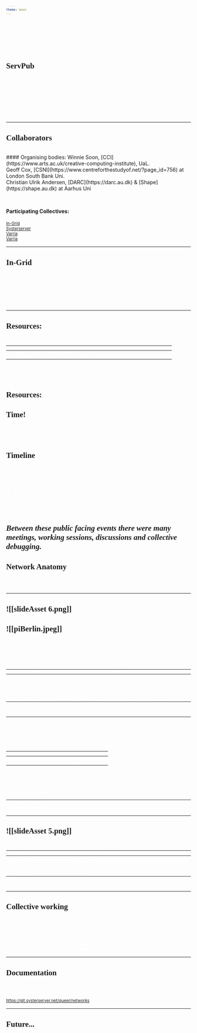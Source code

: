 ```yaml
---
theme: moon
---
```

<header>
<link rel="stylesheet" media="screen" href="https://fontlibrary.org//face/generale-station" type="text/css"/>
</header>

<style>

	code.nginx{ 
		font-size: 0.4em!important; 
		line-height: 1.5em!important; 
	} 
	table{ 
		font-size: 0.5em!important; 
		margin: 40px 0!important;
		color:white!important;
	}

    
	.tiny-font{
		font-size: 0.5em;
	}

	.markdown-preview-view code{
	         font-size: 0.5em;
	}
	
	pre{
	     font-size: 0.7em!important;
	}
	ul,
	p{
		font-size: 0.8em!important;
		color:white!important;
	}
	h1,h2,h3{
        font-family : "GeneraleStationRegular"!important;
        font-size: 1.5em!important;
}
	code{
	     padding: 0.5em 1em!important;
	}

.slide-background{
background: rgb(79,9,121); background: linear-gradient(180deg, rgba(79,9,121,1) 4%, rgba(52,1,45,1) 100%)!important;

}

</style>


<!-- .slide: class="bg" -->
![[servpubProjectMap.png]]

--
## ServPub 
...is an experimental platform for research and practice on experimental and computational publishing, to reflect collectively on affective infrastructures, minor tech and autonomous networks within, and beyond, institutional constraints.

ServPub will be run by artists, coders, activists, collectives, scholars, researchers using FOSS, who share feminist values and practices. We aim to build shared knowledge and resources which operate at small scale and as part of grassroots community networks to explore alternatives. 


---
# Collaborators

<br/>
#### Organising bodies: 
Winnie Soon, [CCI](https://www.arts.ac.uk/creative-computing-institute), UaL.
<br/>
Geoff Cox, [CSNI](https://www.centreforthestudyof.net/?page_id=756) at London South Bank Uni.
<br/>
Christian Ulrik Andersen, [DARC](https://darc.au.dk) & [Shape](https://shape.au.dk) at Aarhus Uni

--
#### Participating Collectives: 
[In-Grid](https://www.in-grid.io/) Project Implementation w/
<br/>
[Systerserver](https://systerserver.net) Mara and Ooooo: Infrastructure/VPN 
<br/>
[Varria](https://cc.vvvvvvaria.org) Luke: First workshop guide - local setup 
<br/>
[Varria](https://cc.vvvvvvaria.org) Manetta and Simon: wiki-to-print 

---
# In-Grid 


Batool/ Becky/ George/ Katie/ Sunni

+ 
![[Batool.png|110]] ![[Becky.png|110]]![[George.png|110]]![[Katie.png|110]]![[Sunni.png|110]]
 
_In-grid is a group of many - these are the members who are actively involved in this project_

---

# Resources:
| _From CCI_ | _From In-grid_ | _From Systerserver_ |
| ---- | ---- | ---- |
| x2 raspberry pies & peripherals | Screens & peripherals | Public IP |
| SD cards & 4G dongle | Space + electricity | Rosa Manual - (Varia, HYPHA, LURK, esc, Feminist Hack Meetings, Constant) |


--
# Resources:

## Time!
A resource we all had to share, split and make


--

## Timeline

<br/>

- May - Public workshop 1 (CCI), project launch
- August - Semi-public workshop -  tinc & nginx
- November - Public workshop (LSBU) wiki node joins VPN
- December - wiki-to-print becomes wiki4print (installation)
- Jan - Transmediale, content/form

<br/>

_Between these public facing events there were many meetings, working sessions, discussions and collective debugging._
---

## Network Anatomy 

Here is an overview of servpub to introduce different elements of internet infrastructure and associated terms.


---



![[slideAsset 6.png]]
--
![[piBerlin.jpeg]]
---
![[slideAsset 2.png]]

--



| Term     | Example | Description |
| ----------- | -----------  | ----------- |
| IP Address   |  192.0.2.1 | IP (Internet Protocol) addresses work a bit like a street address in that they allow devices to find each other on a network.      |
| Static IP |  89.106.208.4 | Unlike standard dynamic IPs, a static IP is assigned to a device and it remains the same. |
| Domain Name |  servpub.net | IP addresses can be mapped to a name/text via a Domain Name System (DNS) format.   |
| Ports | 80 | Port 80 is the default port number assigned to internet communication protocol, Hypertext Transfer Protocol (HTTP). Ports are part of the TCP transport layer.|



---
![[slideAsset 7.png]]

--



| Term | Example | Description |
| ---- | ---- | ---- |
| Tinc |  | VPN software |
| Local IP Addresses | 10.0.0.0 | IPs in this range are reserved for private networks |


--

![[ifconfigberlin.jpeg]]


---

![[slideAsset 4.png]]

---


![[slideAsset 5.png]]
--

| Term     |  Description |
| ----------- | ----------- |
| Static Server |  A Server for serving up files like .html .jpeg .css .js etc  |
| Proxy Server | A proxy server is a go‑between or intermediary server that forwards requests for content from multiple clients to different servers|
| Reverse Proxy Server  |  A **reverse proxy server** is a type of proxy server that typically sits behind the firewall in a private network and directs client requests to the appropriate backend server    |
| Nginx |  **Nginx** is open source software for web serving |

---

## Collective working

Part of our process was working collectively on the command line, using a software to enable this:

![[Pasted image 20231123170353.png]]

We also spent many hours on _**etherpads**_ jotting notes and chatting through ideas, meeting in person and online using platforms like _**jitsi**_.



---

## Documentation

Another element of this work is the creation of cowritten documentation, intended to allow others recreate and remix this work. It is available at:
<br/>

https://git.systerserver.net/queer/networks



---

## Future...
